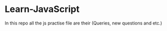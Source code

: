 # Learn-JavaScript

In this repo all the js practise file are their (Queries, new questions and etc.)

##
